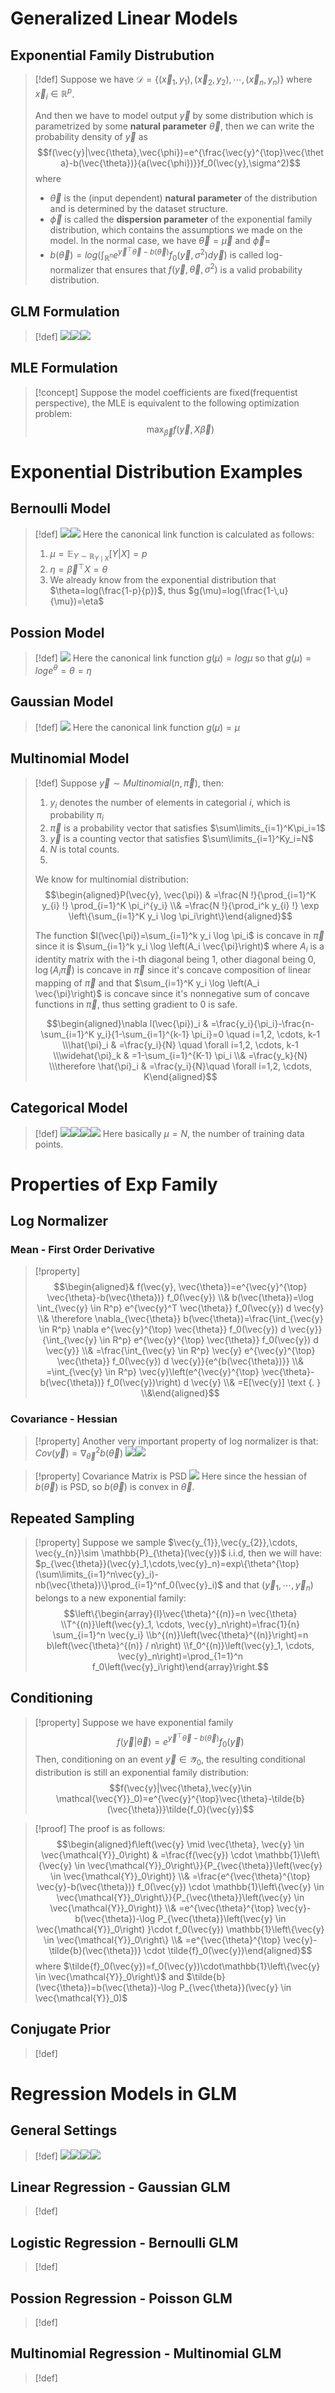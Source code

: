 # Generalized Linear Models
## Exponential Family Distrubution
> [!def]
> Suppose we have $\mathcal{D}=\{(\vec{x}_1,y_1),(\vec{x}_2,y_2),\cdots, (\vec{x}_n,y_n)\}$ where $\vec{x}_i\in\mathbb{R}^p$.
> 
> And then we have to model output $\vec{y}$ by some distribution which is parametrized by some **natural parameter** $\vec{\theta}$, then we can write the probability density of $\vec{y}$ as $$f(\vec{y}|\vec{\theta},\vec{\phi})=e^{\frac{\vec{y}^{\top}\vec{\theta}-b(\vec{\theta})}{a(\vec{\phi})}}f_0(\vec{y},\sigma^2)$$ where 
> - $\vec{\theta}$ is the (input dependent) **natural parameter** of the distribution and is determined by the dataset structure. 
> - $\vec{\phi}$ is called the **dispersion parameter** of the exponential family distribution, which contains the assumptions we made on the model. In the normal case, we have $\vec{\theta}=\vec{\mu}$ and $\vec{\phi}=$
> - $b(\vec{\theta})=log(\int_{\mathbb{R}^n}e^{\vec{y}^{\top}\vec{\theta}-b(\vec{\theta})}f_0(\vec{y},\sigma^2)d\vec{y})$ is called log-normalizer that ensures that $f(\vec{y},\vec{\theta},\sigma^2)$ is a valid probability distribution.



## GLM Formulation
> [!def]
> ![](4_Generalized_Linear_Model.assets/image-20240213112841290.png)![](4_Generalized_Linear_Model.assets/image-20240213112908437.png)![](4_Generalized_Linear_Model.assets/image-20240213113035121.png)




## MLE Formulation
> [!concept]
> Suppose the model coefficients are fixed(frequentist perspective), the MLE is equivalent to the following optimization problem:
> $$\max_{\vec{\beta}}f(\vec{y},X\vec{\beta})$$




# Exponential Distribution Examples
## Bernoulli Model
> [!def]
> ![](4_Generalized_Linear_Model.assets/image-20240213113259477.png)![](4_Generalized_Linear_Model.assets/image-20240213113607868.png)
> Here the canonical link function is calculated as follows:
> 1. $\mu=\mathbb{E}_{Y\sim{\mathbb{R}_{Y\mid X}}}[Y|X]=p$
> 2. $\eta=\vec{\beta}^{\top}X=\theta$
> 3. We already know from the exponential distribution that $\theta=log(\frac{1-p}{p})$, thus $g(\mu)=log(\frac{1-\,u}{\mu})=\eta$



## Possion Model
> [!def]
> ![](4_Generalized_Linear_Model.assets/image-20240213113626717.png)
> Here the canonical link function $g(\mu)=log\mu$ so that $g(\mu)=loge^{\theta}=\theta=\eta$



## Gaussian Model
> [!def]
> ![](4_Generalized_Linear_Model.assets/image-20240213113645180.png)
> Here the canonical link function $g(\mu)=\mu$



## Multinomial Model
> [!def]
> Suppose $\vec{y}\sim Multinomial(n,\vec{\pi})$, then:
> 1. $y_i$ denotes the number of elements in categorial $i$, which is probability $\pi_i$
> 2. $\vec{\pi}$ is a probability vector that satisfies $\sum\limits_{i=1}^K\pi_i=1$
> 3. $\vec{y}$ is a counting vector that satisfies $\sum\limits_{i=1}^Ky_i=N$
> 4. $N$ is total counts.
> 5. 
> We know for multinomial distribution:$$\begin{aligned}P(\vec{y}, \vec{\pi}) & =\frac{N !}{\prod_{i=1}^K y_{i} !} \prod_{i=1}^K \pi_i^{y_i} \\& =\frac{N !}{\prod_i^k y_{i} !} \exp \left\{\sum_{i=1}^K y_i \log \pi_i\right\}\end{aligned}$$
> 
> The function $l(\vec{\pi})=\sum_{i=1}^k y_i \log \pi_i$ is concave in $\vec{\pi}$ since it is $\sum_{i=1}^k y_i \log \left(A_i \vec{\pi}\right)$ where $A_i$ is a identity matrix with the i-th diagonal being 1, other diagonal being 0, $\log \left(A_i \vec{\pi}\right)$ is concave in $\vec{\pi}$ since it's concave composition of linear mapping of $\vec{\pi}$ and that $\sum_{i=1}^K y_i \log \left(A_i \vec{\pi}\right)$ is concave since it's nonnegative sum of concave functions in $\vec{\pi}$, thus setting gradient to 0 is safe.
> 
> $$\begin{aligned}\nabla l(\vec{\pi})_i & =\frac{y_i}{\pi_i}-\frac{n-\sum_{i=1}^K y_i}{1-\sum_{i=1}^{k-1} \pi_i}=0 \quad i=1,2, \cdots, k-1 \\\hat{\pi}_i & =\frac{y_i}{N} \quad \forall i=1,2, \cdots, k-1 \\\widehat{\pi}_k & =1-\sum_{i=1}^{K-1} \pi_i \\& =\frac{y_k}{N} \\\therefore \hat{\pi}_i & =\frac{y_i}{N}\quad \forall i=1,2, \cdots, K\end{aligned}$$



## Categorical Model
> [!def]
> ![](4_Generalized_Linear_Model.assets/image-20240227133659062.png)![](4_Generalized_Linear_Model.assets/image-20240227133743759.png)![](4_Generalized_Linear_Model.assets/image-20240227133634137.png)![](4_Generalized_Linear_Model.assets/image-20240227133807898.png)
> Here basically $\mu=N$, the number of training data points.


# Properties of Exp Family
## Log Normalizer
### Mean - First Order Derivative
> [!property]
> $$\begin{aligned}& f(\vec{y}, \vec{\theta})=e^{\vec{y}^{\top} \vec{\theta}-b(\vec{\theta})} f_0(\vec{y}) \\& b(\vec{\theta})=\log \int_{\vec{y} \in R^p} e^{\vec{y}^T \vec{\theta}} f_0(\vec{y}) d \vec{y} \\& \therefore \nabla_{\vec{\theta}} b(\vec{\theta})=\frac{\int_{\vec{y} \in R^p} \nabla e^{\vec{y}^{\top} \vec{\theta}} f_0(\vec{y}) d \vec{y}}{\int_{\vec{y} \in R^p} e^{\vec{y}^{\top} \vec{\theta}} f_0(\vec{y}) d \vec{y}} \\& =\frac{\int_{\vec{y} \in R^p} \vec{y} e^{\vec{y}^{\top} \vec{\theta}} f_0(\vec{y}) d \vec{y}}{e^{b(\vec{\theta})}} \\& =\int_{\vec{y} \in R^p} \vec{y}\left(e^{\vec{y}^{\top} \vec{\theta}-b(\vec{\theta})} f_0(\vec{y})\right) d \vec{y} \\& =E[\vec{y}] \text {. } \\&\end{aligned}$$


### Covariance - Hessian
> [!property]
> Another very important property of log normalizer is that: $Cov(\vec{y})=\nabla^2_{\vec{\theta}}b(\vec{\theta})$
> ![](4_Generalized_Linear_Model.assets/image-20240213205103422.png)![](4_Generalized_Linear_Model.assets/image-20240213205113941.png)

> [!property] Covariance Matrix is PSD
> ![](4_Generalized_Linear_Model.assets/image-20240213210251684.png)
> Here since the hessian of $b(\vec{\theta})$ is PSD, so $b(\vec{\theta})$ is convex in $\vec{\theta}$.



## Repeated Sampling
> [!property]
> Suppose we sample $\vec{y_{1}},\vec{y_{2}},\cdots, \vec{y_{n}}\sim \mathbb{P}_{\theta}(\vec{y})$ i.i.d, then we will have:
> $p_{\vec{\theta}}(\vec{y}_1,\cdots,\vec{y}_n)=exp\{\theta^{\top}(\sum\limits_{i=1}^n\vec{y}_i)-nb(\vec{\theta})\}\prod_{i=1}^nf_0(\vec{y}_i)$ and that $(\vec{y}_1,\cdots,\vec{y}_n)$ belongs to a new exponential family:$$\left\{\begin{array}{l}\vec{\theta}^{(n)}=n \vec{\theta} \\T^{(n)}\left(\vec{y}_1, \cdots, \vec{y}_n\right)=\frac{1}{n} \sum_{i=1}^n \vec{y_i} \\b^{(n)}\left(\vec{\theta}^{(n)}\right)=n b\left(\vec{\theta}^{(n)} / n\right) \\f_0^{(n)}\left(\vec{y}_1, \cdots, \vec{y}_n\right)=\prod_{1=1}^n f_0\left(\vec{y}_i\right)\end{array}\right.$$


## Conditioning
> [!property]
> Suppose we have exponential family $$f(\vec{y}|\vec{\theta})=e^{\vec{y}^{\top}\vec{\theta}-b(\vec{\theta})}f_0(\vec{y})$$
> Then, conditioning on an event $\vec{y}\in \mathcal{\vec{Y}}_0$, the resulting conditional distribution is still an exponential family distribution:
> $$f(\vec{y}|\vec{\theta},\vec{y}\in \mathcal{\vec{Y}}_0)=e^{\vec{y}^{\top}\vec{\theta}-\tilde{b}(\vec{\theta})}\tilde{f_0}(\vec{y})$$

> [!proof]
> The proof is as follows:
> $$\begin{aligned}f\left(\vec{y} \mid \vec{\theta}, \vec{y} \in \vec{\mathcal{Y}}_0\right) & =\frac{f(\vec{y}) \cdot \mathbb{1}\left\{\vec{y} \in \vec{\mathcal{Y}}_0\right\}}{P_{\vec{\theta}}\left(\vec{y} \in \vec{\mathcal{Y}}_0\right)} \\& =\frac{e^{\vec{\theta}^{\top} \vec{y}-b(\vec{\theta})} f_0(\vec{y}) \cdot \mathbb{1}\left\{\vec{y} \in \vec{\mathcal{Y}}_0\right\}}{P_{\vec{\theta}}\left(\vec{y} \in \vec{\mathcal{Y}}_0\right)} \\& =e^{\vec{\theta}^{\top} \vec{y}-b(\vec{\theta})-\log P_{\vec{\theta}}\left(\vec{y} \in \vec{\mathcal{Y}}_0\right) }\cdot f_0(\vec{y}) \mathbb{1}\left\{\vec{y} \in \vec{\mathcal{Y}}_0\right\} \\& =e^{\vec{\theta}^{\top} \vec{y}-\tilde{b}(\vec{\theta})} \cdot \tilde{f}_0(\vec{y})\end{aligned}$$ where $\tilde{f}_0(\vec{y})=f_0(\vec{y})\cdot\mathbb{1}\left\{\vec{y} \in \vec{\mathcal{Y}}_0\right\}$ and $\tilde{b}(\vec{\theta})=b(\vec{\theta})-\log P_{\vec{\theta}}(\vec{y} \in \vec{\mathcal{Y}}_0)$




## Conjugate Prior
> [!def]
> 




# Regression Models in GLM 
## General Settings
> [!def]
> ![](4_Generalized_Linear_Model.assets/image-20240215221723746.png)![](4_Generalized_Linear_Model.assets/image-20240215221730872.png)![](4_Generalized_Linear_Model.assets/image-20240215221743943.png)![](4_Generalized_Linear_Model.assets/image-20240215221803946.png)






## Linear Regression - Gaussian GLM
> [!def]
> 





## Logistic Regression - Bernoulli GLM
> [!def]
> 





## Possion Regression - Poisson GLM
> [!def]





## Multinomial Regression - Multinomial GLM
> [!def]



